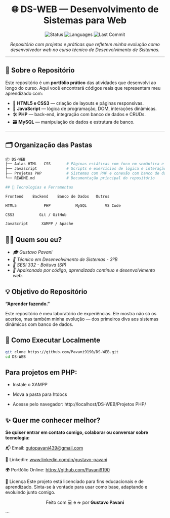 <h1 align="center">🌐 DS-WEB — Desenvolvimento de Sistemas para Web</h1>

<p align="center">
  <img src="https://img.shields.io/badge/Status-Em%20Desenvolvimento-yellow" alt="Status">
  <img src="https://img.shields.io/github/languages/count/Pavani9190/DS-WEB" alt="Languages">
  <img src="https://img.shields.io/github/last-commit/Pavani9190/DS-WEB" alt="Last Commit">
</p>

<p align="center">
  <em>Repositório com projetos e práticas que refletem minha evolução como desenvolvedor web no curso técnico de Desenvolvimento de Sistemas.</em>
</p>

---

## 🧠 Sobre o Repositório

Este repositório é um **portfólio prático** das atividades que desenvolvi ao longo do curso. Aqui você encontrará códigos reais que representam meu aprendizado com:

- 🎨 **HTML5 e CSS3** — criação de layouts e páginas responsivas.
- 🧠 **JavaScript** — lógica de programação, DOM, interações dinâmicas.
- 🛠️ **PHP** — back-end, integração com banco de dados e CRUDs.
- 🗃️ **MySQL** — manipulação de dados e estrutura de banco.

---

## 🗂️ Organização das Pastas

```bash
📦 DS-WEB
├── Aulas HTML - CSS       # Páginas estáticas com foco em semântica e estilo
├── Javascript             # Scripts e exercícios de lógica e interação
├── Projetos PHP           # Sistemas com PHP e conexão com banco de dados
└── README.md              # Documentação principal do repositório
```
```bash
## 🚀 Tecnologias e Ferramentas

Frontend	Backend	   Banco de Dados	Outros

HTML5	         PHP	       MySQL	    VS Code

CSS3	       Git / GitHub

JavaScript		XAMPP / Apache
```


## 👨‍💻 Quem sou eu?

- *🎓 Gustavo Pavani*
- *🧩 Técnico em Desenvolvimento de Sistemas - 3ºB*
- *🏫 SESI 332 - Boituva (SP)*
- *🎯 Apaixonado por código, aprendizado contínuo e desenvolvimento web.*

## 💡 Objetivo do Repositório

**“Aprender fazendo.”**

Este repositório é meu laboratório de experiências. Ele mostra não só os acertos, mas também minha evolução — dos primeiros divs aos sistemas dinâmicos com banco de dados.

## 🔗 Como Executar Localmente

```bash
git clone https://github.com/Pavani9190/DS-WEB.git
cd DS-WEB
```

## Para projetos em PHP:

- Instale o XAMPP

- Mova a pasta para htdocs

- Acesse pelo navegador: http://localhost/DS-WEB/Projetos PHP/

## ✨ Quer me conhecer melhor?

**Se quiser entrar em contato comigo, colaborar ou conversar sobre tecnologia:**

📬 Email: gutopavani439@gmail.com

💼 LinkedIn: www.linkedin.com/in/gustavo-pavani

🌍 Portfólio Online: https://github.com/Pavani9190

📝 Licença
Este projeto está licenciado para fins educacionais e de aprendizado. Sinta-se à vontade para usar como base, adaptando e evoluindo junto comigo.

<p align="center"> Feito com 💻 e ☕ por <strong>Gustavo Pavani</strong> </p> ```